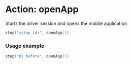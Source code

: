 # Action: openApp

Starts the driver session and opens the mobile application

```kotlin
step("<step_id>", openApp())
```

### Usage example

```kotlin
step("01_before", openApp())
```